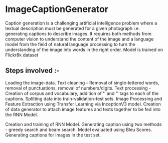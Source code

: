 # ImageCaptionGenerator
Caption generation is a challenging artificial intelligence problem where a textual description must be generated for a given photograph i.e. generating captions to describe images. It requires both methods from computer vision to understand the content of the image and a language model from the field of natural language processing to turn the understanding of the image into words in the right order. Model is trained on Flickr8k dataset
## Steps involved :-
 Loading the image-data.
Text cleaning - Removal of single-lettered words, removal of punctuations, removal of numbers/digits.
Text processing - Creation of corpus and vocabulary, addition of '<startseq>' and '<endseq>' tags to each of the captions.
Splitting data into train-validation-test sets.
Image Processing and Feature Extraction using Transfer Learning via InceptionV3 model.
Creation of data generator to attach image features and texts together to be fed into the RNN Model.
 
Creation and training of RNN Model.
Generating caption using two methods - greedy search and beam search. Model evaluated using Bleu Scores.
Generating captions for images in the test set.
